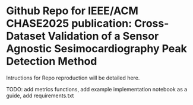 # Github Repo for IEEE/ACM CHASE2025 publication: Cross-Dataset Validation of a Sensor Agnostic Sesimocardiography Peak Detection Method

Intructions for Repo reproduction will be detailed here. 

TODO: add metrics functions, add example implementation notebook as a guide, add requirements.txt

